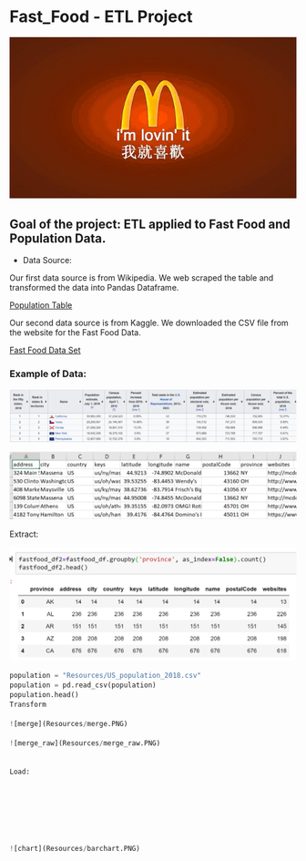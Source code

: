 # Fast_Food - ETL Project

![Mcdonalds](Resources/mcdonalds_logo.jpg)

## Goal of the project: ETL applied to Fast Food and Population Data. 

* Data Source: 

Our first data source is from Wikipedia. We web scraped the table and transformed the data into Pandas Dataframe. 

[Population Table](https://simple.wikipedia.org/wiki/List_of_U.S._states_by_population)

Our second data source is from Kaggle. We downloaded the CSV file from the website for the Fast Food Data.  

[Fast Food Data Set](https://www.kaggle.com/datafiniti/fast-food-restaurants)

### Example of Data:

![Wiki_table](Resources/wiki_table.PNG)


![fastfoodexcel](Resources/fastfood_excel.PNG)

Extract: 

![1st_groupby](Resources/groupby.PNG)



```python
population = "Resources/US_population_2018.csv"
population = pd.read_csv(population)
population.head()
Transform

![merge](Resources/merge.PNG)

![merge_raw](Resources/merge_raw.PNG)


Load: 







![chart](Resources/barchart.PNG)




